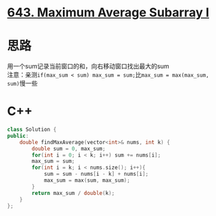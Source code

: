 # [643. Maximum Average Subarray I](https://leetcode.com/problems/maximum-average-subarray-i/description/)
# 思路
用一个sum记录当前窗口的和，向右移动窗口找出最大的sum  
注意：亲测`if(max_sum < sum) max_sum = sum;`比`max_sum = max(max_sum, sum)`慢一些
# C++
```C++
class Solution {
public:
    double findMaxAverage(vector<int>& nums, int k) {
        double sum = 0, max_sum;
        for(int i = 0; i < k; i++) sum += nums[i];
        max_sum = sum;
        for(int i = k; i < nums.size(); i++){
            sum = sum - nums[i - k] + nums[i];
            max_sum = max(sum, max_sum);
        }
        return max_sum / double(k);
    }
};
```
